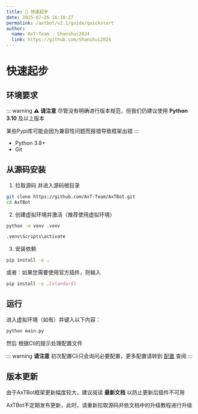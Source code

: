 ```yaml
---
title: 🚀 快速起步
date: 2025-07-26 16:10:27
permalink: /axtbot/v2.1/guide/quickstart
author:
  name: AxT-Team - Shanshui2024
  link: https://github.com/Shanshui2024
---
```

# 快速起步

## 环境要求
::: warning **⚠️ 请注意**
尽管没有明确进行版本规范，但我们仍建议使用 **Python 3.10** 及以上版本

某些Pypi库可能会因为兼容性问题而报错导致框架出错
:::

- Python 3.8+
- Git

## 从源码安装
1. 拉取源码 并进入源码根目录

```bash
git clone https://github.com/AxT-Team/AxTBot.git
cd AxTBot
```

2. 创建虚拟环境并激活（推荐使用虚拟环境）
```bash
python -m venv .venv

.venv\Scripts\activate
```

3. 安装依赖
```bash
pip install -e .
```

或者：如果您需要使用官方插件，则输入

```bash
pip install -e .[standard]
```

## 运行

进入虚拟环境（如有）并键入以下内容：

```bash
python main.py
```

然后 根据Cli的提示处理配置文件

::: warning **请注意**
初次配置Cli只会询问必要配置，更多配置请转到 [配置](/axtbot/v2.1/config/global) 查阅
:::

## 版本更新
由于AxTBot框架更新幅度较大，建议阅读 **最新文档** 以防止更新后插件不可用

AxTBot不定期发布更新，此时，请重新拉取源码并依文档中的升级教程进行升级